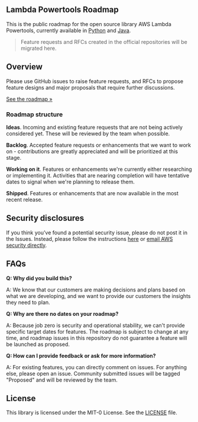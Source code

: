 ## Lambda Powertools Roadmap

This is the public roadmap for the open source library AWS Lambda Powertools, currently available in [Python](https://github.com/awslabs/aws-lambda-powertools-python/) and [Java](https://github.com/awslabs/aws-lambda-powertools-python/).

> Feature requests and RFCs created in the official repositories will be migrated here.

## Overview

Please use GitHub issues to raise feature requests, and RFCs to propose feature designs and major proposals that require further discussions.

[See the roadmap »](https://github.com/awslabs/aws-lambda-powertools-roadmap/projects/1)

### Roadmap structure

**Ideas**. Incoming and existing feature requests that are not being actively considered yet. These will be reviewed by the team when possible.

**Backlog**. Accepted feature requests or enhancements that we want to work on - contributions are greatly appreciated and will be prioritized at this stage.

**Working on it**. Features or enhancements we're currently either researching or implementing it. Activities that are nearing completion will have tentative dates to signal  when we're planning to release them.

**Shipped**. Features or enhancements that are now available in the most recent release.

## Security disclosures

If you think you’ve found a potential security issue, please do not post it in the Issues.  Instead, please follow the instructions [here](https://aws.amazon.com/security/vulnerability-reporting/) or [email AWS security directly](mailto:aws-security@amazon.com).

## FAQs

**Q: Why did you build this?**

A: We know that our customers are making decisions and plans based on what we are developing, and we want to provide our customers the insights they need to plan.

**Q: Why are there no dates on your roadmap?**

A: Because job zero is security and operational stability, we can't provide specific target dates for features. The roadmap is subject to change at any time, and roadmap issues in this repository do not guarantee a feature will be launched as proposed.

**Q: How can I provide feedback or ask for more information?**

A: For existing features, you can directly comment on issues. For anything else, please open an issue. Community submitted issues will be tagged "Proposed" and will be reviewed by the team.

## License

This library is licensed under the MIT-0 License. See the [LICENSE](LICENSE) file.
